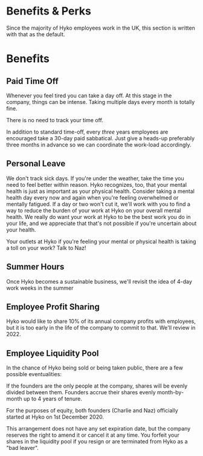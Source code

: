 # Benefits & Perks

Since the majority of Hyko employees work in the UK, this section is written with that as the default. 

# Benefits

## Paid Time Off

Whenever you feel tired you can take a day off. At this stage in the company, things can be intense. Taking multiple days every month is totally fine.

There is no need to track your time off.

In addition to standard time-off, every *three* years employees are encouraged take a 30-day paid sabbatical. Just give a heads-up preferably three months in advance so we can coordinate the work-load accordingly.

## Personal Leave

We don't track sick days. If you're under the weather, take the time you need to feel better within reason. Hyko recognizes, too, that your mental health is just as important as your physical health. Consider taking a mental health day every now and again when you're feeling overwhelmed or mentally fatigued. If a day or two won't cut it, we'll work with you to find a way to reduce the burden of your work at Hyko on your overall mental health. We really do want your work at Hyko to be the best work you do in your life, and we appreciate that that's not possible if you're uncertain about your health.

Your outlets at Hyko if you're feeling your mental or physical health is taking a toll on your work? Talk to Naz!

## Summer Hours

Once Hyko becomes a sustainable business, we'll revisit the idea of 4-day work weeks in the summer

## Employee Profit Sharing

Hyko would like to share 10% of its annual company profits with employees, but it is too early in the life of the company to commit to that. We'll review in 2022.

## Employee Liquidity Pool

In the chance of Hyko being sold or being taken public, there are a few possible eventualities: 

If the founders are the only people at the company, shares will be evenly divided between them. Founders accrue their shares evenly month-by-month up to 4 years of tenure.

For the purposes of equity, both founders (Charlie and Naz) officially started at Hyko on 1st December 2020.

This arrangement does not have any set expiration date, but the company reserves the right to amend it or cancel it at any time. You forfeit your shares in the liquidity pool if you resign or are terminated from Hyko as a "bad leaver".